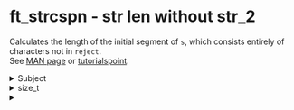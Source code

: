 # ft_strcspn - str len without str_2

Calculates the length of the initial segment of `s`, which consists entirely of characters not in `reject`.  
See [MAN page](https://linux.die.net/man/3/strcspn) or [tutorialspoint](https://www.tutorialspoint.com/c_standard_library/c_function_strcspn.htm).

<details>
<summary>Subject</summary>

### Subject

    Assignment name	 : ft_strcspn
    Expected files	 : ft_strcspn.c
    Allowed functions: None
    ---------------------------------------------------------------

    Reproduce exactly the behavior of the function strcspn (man strcspn).

    The function should be prototyped as follows:

    size_t	ft_strcspn(const char *s, const char *reject);

</details>

<details>
<summary>size_t</summary>

### size_t

_source:_ [geeksforgeeks](https://www.geeksforgeeks.org/size_t-data-type-c-language/) [pvs-studio](https://pvs-studio.com/en/blog/terms/0044/#:~:text=size_t%20is%20a%20special%20unsigned,possible%20array%20or%20an%20object.)

- needs one of the following libraries:  
  `<stddef.h>`, `<stdio.h>`, `<stdlib.h>`, `<string.h>`, `<time.h>`, `<wchar.h>`

- is used to represent the **size of objects in bytes**:
  - E.g. for the return type by the `sizeof` operator.
  - It is guaranteed to be big enough to contain the size of the biggest object the host system can handle. Basically the maximum permissible size is dependent on the compiler; if the compiler is 32 bit then it is simply a `typedef`(_i.e., alias_) for `unsigned int` but if the compiler is 64 bit then it would be a `typedef` for `unsigned long long`.
- The `size_t` data type is **never negative**.
  Therefore many C library functions like `malloc`, `memcpy` and `strlen` declare their arguments and return type as `size_t`.

#### Example - objects

The `size_t` data type in C is an `unsigned integer` type used to represent the size of objects in bytes, commonly used to represent the size of arrays, memory blocks, and strings.

```c
#include <stddef.h>     // for sizeof
#include <stdio.h>      // for printf

int main()
{
    int array[5] = { 1, 2, 3, 4, 5 };
    size_t size = sizeof(array);
    size_t length = sizeof(array) / sizeof(array[0]);
    printf("The size of the array is: %lu\n", size);     // 20
    printf("The length of the array is: %lu\n", length); // 5
    return (0);
}
```

#### Advantages of using size_t in C programming:

- **Portability:** The `size_t` data type is defined in the `stddef.h` header, which is part of the C standard library. By using `size_t`, you can ensure that your code is portable across different platforms and compilers.
- **Unsigned:** `size_t` is an `unsigned integer` type, which means it can represent sizes up to the maximum size of unsigned integers. This is useful when dealing with arrays and memory blocks, as sizes can never be negative.
- **Performance:** `size_t` is usually implemented as a fast and efficient integer type, and using it can result in better performance than using other integer types.
- **Clear intent:** Using `size_t` makes it clear to the reader of your code that you are dealing with sizes and not other types of integers. This makes the code easier to understand and less prone to errors.
- **Standardization:** By using `size_t`, you are following a widely used and accepted standard, which makes your code more readable and maintainable for other programmers.
- **Interoperability:** `size_t` is widely used in many libraries and APIs, and using it in your code allows for easier integration with other code.

</details>

<details>
<summary></summary>
</details>
